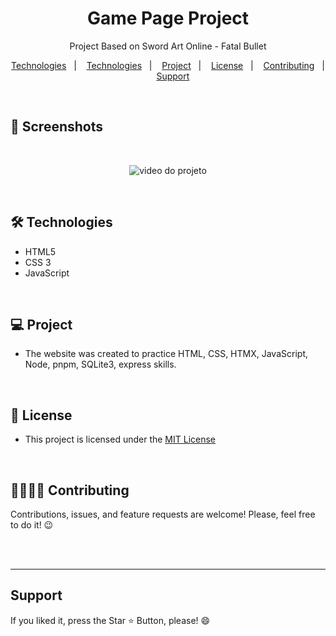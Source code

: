 <h1 align="center"> Game Page Project </h1> 

<p align="center">Project Based on Sword Art Online - Fatal Bullet</p>

<p align="center">  
  <a href="#-technologies">Technologies</a>&nbsp;&nbsp;&nbsp;|&nbsp;&nbsp;&nbsp;
  <a href="#-technologies">Technologies</a>&nbsp;&nbsp;&nbsp;|&nbsp;&nbsp;&nbsp;
  <a href="#-project">Project</a>&nbsp;&nbsp;&nbsp;|&nbsp;&nbsp;&nbsp;
  <a href="#-license">License</a>&nbsp;&nbsp;&nbsp;|&nbsp;&nbsp;&nbsp;
  <a href="#-contributing">Contributing</a>&nbsp;&nbsp;&nbsp;|&nbsp;&nbsp;&nbsp;
  <a href="#support">Support</a>  
</p>

<br>

## 📸 Screenshots

<br>

<p align="center">
  <img src="src/video/sao-project.gif" alt="video do projeto">
</p>

<br>

## 🛠 Technologies
- HTML5
- CSS 3
- JavaScript

<br>

## 💻 Project

- The website was created to practice HTML, CSS, HTMX, JavaScript, Node, pnpm, SQLite3, express skills.

<br>

## 📜 License

* This project is licensed under the [MIT License](https://choosealicense.com/licenses/mit/)

  <br>

## 🫱🏻‍🫲🏻 Contributing
<p> Contributions, issues, and feature requests are welcome! Please, feel free to do it! 😉 </p>

<br>

<br>
<hr>
<h2> Support </h2>
<p> If you liked it, press the Star ⭐ Button, please! 😄 </p>
